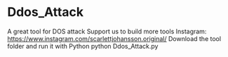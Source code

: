 # Ddos_Attack
A great tool for DOS attack Support us to build more tools  Instagram: https://www.instagram.com/scarlettjohansson.original/ 
Download the tool folder and run it with Python
python Ddos_Attack.py 
